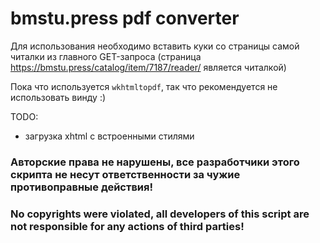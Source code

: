 # bmstu.press pdf converter

Для использования необходимо вставить куки со страницы самой читалки из главного GET-запроса (страница https://bmstu.press/catalog/item/7187/reader/ является читалкой)

Пока что используется `wkhtmltopdf`, так что рекомендуется не использовать винду :)

TODO:
- загрузка xhtml с встроенными стилями

### Авторские права не нарушены, все разработчики этого скрипта не несут ответственности за чужие противоправные действия!

### No copyrights were violated, all developers of this script are not responsible for any actions of third parties!
